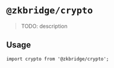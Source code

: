 # `@zkbridge/crypto`

> TODO: description

## Usage

```
import crypto from '@zkbridge/crypto';
```
